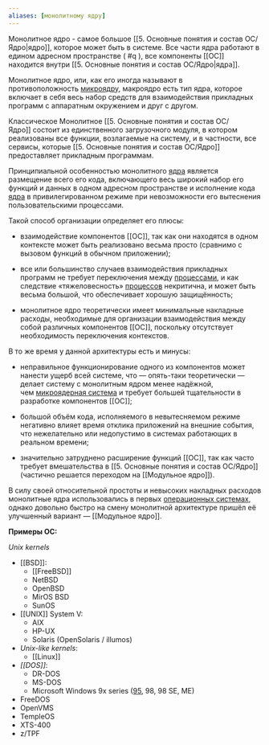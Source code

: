 ```yaml
---
aliases: [монолитному ядру]
---
```


Монолитное ядро - самое большое [[5. Основные понятия и состав ОС/Ядро|ядро]], которое может быть в системе. Все части ядра работают в едином адресном пространстве ( #q ), все компоненты [[ОС]] находится внутри [[5. Основные понятия и состав ОС/Ядро|ядра]].

Монолитное ядро, или, как его иногда называют в противоположность [микроядру](Микроядро.md), макроядро есть тип ядра, которое включает в себя весь набор средств для взаимодействия прикладных программ с аппаратным окружением и друг с другом.

Классическое Монолитное [[5. Основные понятия и состав ОС/Ядро]] состоит из единственного загрузочного модуля, в котором реализованы все функции, возлагаемые на систему, и в частности, все сервисы, которые [[5. Основные понятия и состав ОС/Ядро]] предоставляет прикладным программам.

Принципиальной особенностью монолитного [ядра](5.%20Основные%20понятия%20и%20состав%20ОС/Ядро.md) является размещение всего его кода, включающего весь широкий набор его функций и данных в одном адресном пространстве и исполнение кода [ядра](5.%20Основные%20понятия%20и%20состав%20ОС/Ядро.md) в привилегированном режиме при невозможности его вытеснения пользовательскими процессами.

Такой способ организации определяет его плюсы:

-   взаимодействие компонентов [[ОС]], так как они находятся в одном контексте может быть реализовано весьма просто (сравнимо с вызовом функций в обычном приложении);
    
-   все или большинство случаев взаимодействия прикладных программ не требует переключения между [процессами](Процесс.md), и как следствие «тяжеловесность» [процессов](Процесс.md) некритична, и может быть весьма большой, что обеспечивает хорошую защищённость;
    
-   монолитное ядро теоретически имеет минимальные накладные расходы, необходимые для организации взаимодействия между собой различных компонентов [[ОС]], поскольку отсутствует необходимость переключения контекстов.

В то же время у данной архитектуры есть и минусы:

-   неправильное функционирование одного из компонентов может нанести ущерб всей системе, что — опять-таки теоретически — делает систему с монолитным ядром менее надёжной, чем [микроядерная система](Микроядро.md) и требует большей тщательности в разработке компонентов [[ОС]];
    
-   большой объём кода, исполняемого в невытесняемом режиме негативно влияет время отклика приложений на внешние события, что нежелательно или недопустимо в системах работающих в реальном времени;
    
-   значительно затруднено расширение функций [[ОС]], так как часто требует вмешательства в [[5. Основные понятия и состав ОС/Ядро]] (частично решается переходом на [[Модульное ядро]]).
    

В силу своей относительной простоты и невысоких накладных расходов монолитные ядра использовались в первых [операционных системах](ОС.md), однако довольно быстро на смену монолитной архитектуре пришёл её улучшенный вариант — [[Модульное ядро]].

**Примеры ОС:**

*Unix kernels*
- [[BSD]]:
	- [[FreeBSD]]
	- NetBSD
	- OpenBSD
	- MirOS BSD
	- SunOS
- [[UNIX]] System V:
	- AIX
	- HP-UX
	- Solaris (OpenSolaris / illumos)
- *Unix-like kernels*:
	- [[Linux]]
- *[[DOS]]*:
	- DR-DOS
	- MS-DOS
	- Microsoft Windows 9x series ([95](Windows%2095.md), 98, 98 SE, ME)
- FreeDOS
- OpenVMS
- TempleOS
- XTS-400
- z/TPF